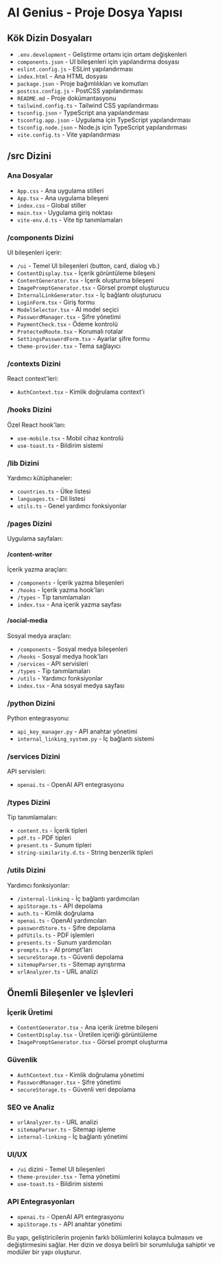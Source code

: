 # AI Genius - Proje Dosya Yapısı

## Kök Dizin Dosyaları

- `.env.development` - Geliştirme ortamı için ortam değişkenleri
- `components.json` - UI bileşenleri için yapılandırma dosyası
- `eslint.config.js` - ESLint yapılandırması
- `index.html` - Ana HTML dosyası
- `package.json` - Proje bağımlılıkları ve komutları
- `postcss.config.js` - PostCSS yapılandırması
- `README.md` - Proje dokümantasyonu
- `tailwind.config.ts` - Tailwind CSS yapılandırması
- `tsconfig.json` - TypeScript ana yapılandırması
- `tsconfig.app.json` - Uygulama için TypeScript yapılandırması
- `tsconfig.node.json` - Node.js için TypeScript yapılandırması
- `vite.config.ts` - Vite yapılandırması

## /src Dizini

### Ana Dosyalar
- `App.css` - Ana uygulama stilleri
- `App.tsx` - Ana uygulama bileşeni
- `index.css` - Global stiller
- `main.tsx` - Uygulama giriş noktası
- `vite-env.d.ts` - Vite tip tanımlamaları

### /components Dizini
UI bileşenleri içerir:

- `/ui` - Temel UI bileşenleri (button, card, dialog vb.)
- `ContentDisplay.tsx` - İçerik görüntüleme bileşeni
- `ContentGenerator.tsx` - İçerik oluşturma bileşeni
- `ImagePromptGenerator.tsx` - Görsel prompt oluşturucu
- `InternalLinkGenerator.tsx` - İç bağlantı oluşturucu
- `LoginForm.tsx` - Giriş formu
- `ModelSelector.tsx` - AI model seçici
- `PasswordManager.tsx` - Şifre yönetimi
- `PaymentCheck.tsx` - Ödeme kontrolü
- `ProtectedRoute.tsx` - Korumalı rotalar
- `SettingsPasswordForm.tsx` - Ayarlar şifre formu
- `theme-provider.tsx` - Tema sağlayıcı

### /contexts Dizini
React context'leri:

- `AuthContext.tsx` - Kimlik doğrulama context'i

### /hooks Dizini
Özel React hook'ları:

- `use-mobile.tsx` - Mobil cihaz kontrolü
- `use-toast.ts` - Bildirim sistemi

### /lib Dizini
Yardımcı kütüphaneler:

- `countries.ts` - Ülke listesi
- `languages.ts` - Dil listesi
- `utils.ts` - Genel yardımcı fonksiyonlar

### /pages Dizini
Uygulama sayfaları:

#### /content-writer
İçerik yazma araçları:
- `/components` - İçerik yazma bileşenleri
- `/hooks` - İçerik yazma hook'ları
- `/types` - Tip tanımlamaları
- `index.tsx` - Ana içerik yazma sayfası

#### /social-media
Sosyal medya araçları:
- `/components` - Sosyal medya bileşenleri
- `/hooks` - Sosyal medya hook'ları
- `/services` - API servisleri
- `/types` - Tip tanımlamaları
- `/utils` - Yardımcı fonksiyonlar
- `index.tsx` - Ana sosyal medya sayfası

### /python Dizini
Python entegrasyonu:

- `api_key_manager.py` - API anahtar yönetimi
- `internal_linking_system.py` - İç bağlantı sistemi

### /services Dizini
API servisleri:

- `openai.ts` - OpenAI API entegrasyonu

### /types Dizini
Tip tanımlamaları:

- `content.ts` - İçerik tipleri
- `pdf.ts` - PDF tipleri
- `present.ts` - Sunum tipleri
- `string-similarity.d.ts` - String benzerlik tipleri

### /utils Dizini
Yardımcı fonksiyonlar:

- `/internal-linking` - İç bağlantı yardımcıları
- `apiStorage.ts` - API depolama
- `auth.ts` - Kimlik doğrulama
- `openai.ts` - OpenAI yardımcıları
- `passwordStore.ts` - Şifre depolama
- `pdfUtils.ts` - PDF işlemleri
- `presents.ts` - Sunum yardımcıları
- `prompts.ts` - AI prompt'ları
- `secureStorage.ts` - Güvenli depolama
- `sitemapParser.ts` - Sitemap ayrıştırma
- `urlAnalyzer.ts` - URL analizi

## Önemli Bileşenler ve İşlevleri

### İçerik Üretimi
- `ContentGenerator.tsx` - Ana içerik üretme bileşeni
- `ContentDisplay.tsx` - Üretilen içeriği görüntüleme
- `ImagePromptGenerator.tsx` - Görsel prompt oluşturma

### Güvenlik
- `AuthContext.tsx` - Kimlik doğrulama yönetimi
- `PasswordManager.tsx` - Şifre yönetimi
- `secureStorage.ts` - Güvenli veri depolama

### SEO ve Analiz
- `urlAnalyzer.ts` - URL analizi
- `sitemapParser.ts` - Sitemap işleme
- `internal-linking` - İç bağlantı yönetimi

### UI/UX
- `/ui` dizini - Temel UI bileşenleri
- `theme-provider.tsx` - Tema yönetimi
- `use-toast.ts` - Bildirim sistemi

### API Entegrasyonları
- `openai.ts` - OpenAI API entegrasyonu
- `apiStorage.ts` - API anahtar yönetimi

Bu yapı, geliştiricilerin projenin farklı bölümlerini kolayca bulmasını ve değiştirmesini sağlar. Her dizin ve dosya belirli bir sorumluluğa sahiptir ve modüler bir yapı oluşturur.
